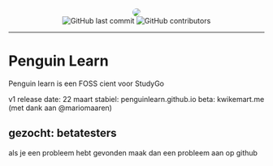 <div align=center>
 <img src="https://github.com/studyGOgratis/penguin-learn/blob/main/IconKitchen-Output/web/apple-touch-icon.png?raw=true" style="border-radius: 10px;"/> <br>
<img alt="GitHub last commit" src="https://img.shields.io/github/last-commit/penguin-learn/penguin-learn">
<img alt="GitHub contributors" src="https://img.shields.io/github/contributors/penguin-learn/penguin-learn">
</div>

---
# Penguin Learn
Penguin learn is een FOSS cient voor StudyGo

v1 release date: 22 maart
stabiel: penguinlearn.github.io
beta: kwikemart.me (met dank aan @mariomaaren)

## gezocht: betatesters
als je een probleem hebt gevonden maak dan een probleem aan op github
